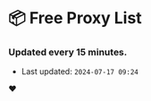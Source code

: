 # :package: Free Proxy List
### Updated every 15 minutes.

- Last updated: `2024-07-17 09:24`

:heart:
